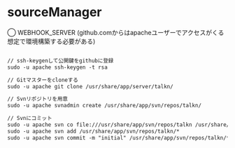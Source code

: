 # sourceManager

◯ WEBHOOK_SERVER
(github.comからはapacheユーザーでアクセスがくる想定で環境構築する必要がある)

```html

// ssh-keygenして公開鍵をgithubに登録
sudo -u apache ssh-keygen -t rsa

// Gitマスターをcloneする
sudo -u apache git clone /usr/share/app/server/talkn/

// Svnリポジトリを用意
sudo -u apache svnadmin create /usr/share/app/svn/repos/talkn/

// Svnにコミット
sudo -u apache svn co file:///usr/share/app/svn/repos/talkn /usr/share/app/server/talkn/
sudo -u apache svn add /usr/share/app/svn/repos/talkn/*
sudo -u apache svn commit -m "initial" /usr/share/app/svn/repos/talkn/*
```
